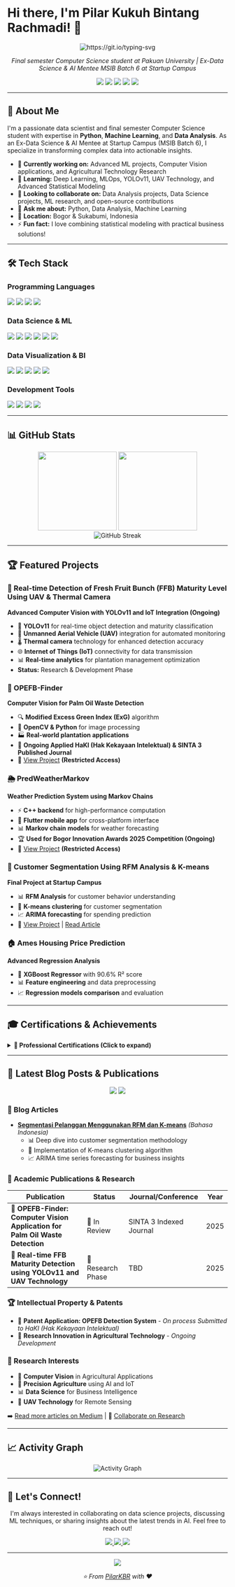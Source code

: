 # Hi there, I'm Pilar Kukuh Bintang Rachmadi! 👋

<div align="center">
  <img src="https://readme-typing-svg.herokuapp.com?font=Fira+Code&pause=1000&color=800080&width=435&lines=Data+Scientist+%26+ML+Engineer;Data+Enthusiast;Computer+Science+Student+at+Pakuan+University;Ex-MSIB+Batch+6+at+Startup+Campus" alt="https://git.io/typing-svg" />
</div>

<p align="center">
  <em>Final semester Computer Science student at Pakuan University | Ex-Data Science & AI Mentee MSIB Batch 6 at Startup Campus</em>
</p>

<p align="center">
  <a href="https://linkedin.com/in/pilarkbr"><img src="https://img.shields.io/badge/-LinkedIn-0077B5?style=flat-square&logo=linkedin&logoColor=white"/></a>
  <a href="https://medium.com/@pilarkbr"><img src="https://img.shields.io/badge/-Medium-12100E?style=flat-square&logo=medium&logoColor=white"/></a>
  <a href="https://instagram.com/pilarkbr28"><img src="https://img.shields.io/badge/-Instagram-E4405F?style=flat-square&logo=instagram&logoColor=white"/></a>
  <a href="mailto:pilar.kukuh@gmail.com"><img src="https://img.shields.io/badge/-Email-D14836?style=flat-square&logo=gmail&logoColor=white"/></a>
  <a href="https://pilarkbr.github.io"><img src="https://img.shields.io/badge/-Portfolio-000000?style=flat-square&logo=github&logoColor=white"/></a>
</p>

---

## 🚀 About Me

I'm a passionate data scientist and final semester Computer Science student with expertise in **Python**, **Machine Learning**, and **Data Analysis**. As an Ex-Data Science & AI Mentee at Startup Campus (MSIB Batch 6), I specialize in transforming complex data into actionable insights.

- 🔭 **Currently working on:** Advanced ML projects, Computer Vision applications, and Agricultural Technology Research
- 🌱 **Learning:** Deep Learning, MLOps, YOLOv11, UAV Technology, and Advanced Statistical Modeling
- 👯 **Looking to collaborate on:** Data Analysis projects, Data Science projects, ML research, and open-source contributions
- 💬 **Ask me about:** Python, Data Analysis, Machine Learning
- 📍 **Location:** Bogor & Sukabumi, Indonesia
- ⚡ **Fun fact:** I love combining statistical modeling with practical business solutions!

---

## 🛠️ Tech Stack

### Programming Languages
<p align="left">
  <img src="https://img.shields.io/badge/Python-3776AB?style=for-the-badge&logo=python&logoColor=white"/>
  <img src="https://img.shields.io/badge/Dart-0175C2?style=for-the-badge&logo=dart&logoColor=white"/>
  <img src="https://img.shields.io/badge/C%2B%2B-00599C?style=for-the-badge&logo=c%2B%2B&logoColor=white"/>
  <img src="https://img.shields.io/badge/SQL-336791?style=for-the-badge&logo=postgresql&logoColor=white"/>
</p>

### Data Science & ML
<p align="left">
  <img src="https://img.shields.io/badge/Pandas-150458?style=for-the-badge&logo=pandas&logoColor=white"/>
  <img src="https://img.shields.io/badge/NumPy-013243?style=for-the-badge&logo=numpy&logoColor=white"/>
  <img src="https://img.shields.io/badge/Scikit--learn-F7931E?style=for-the-badge&logo=scikit-learn&logoColor=white"/>
  <img src="https://img.shields.io/badge/TensorFlow-FF6F00?style=for-the-badge&logo=tensorflow&logoColor=white"/>
  <img src="https://img.shields.io/badge/PyTorch-EE4C2C?style=for-the-badge&logo=pytorch&logoColor=white"/>
  <img src="https://img.shields.io/badge/OpenCV-5C3EE8?style=for-the-badge&logo=opencv&logoColor=white"/>
</p>

### Data Visualization & BI
<p align="left">
  <img src="https://img.shields.io/badge/Power%20BI-F2C811?style=for-the-badge&logo=powerbi&logoColor=black"/>
  <img src="https://img.shields.io/badge/Tableau-E97627?style=for-the-badge&logo=tableau&logoColor=white"/>
  <img src="https://img.shields.io/badge/Looker%20Studio-4285F4?style=for-the-badge&logo=google&logoColor=white"/>
  <img src="https://img.shields.io/badge/Matplotlib-11557c?style=for-the-badge"/>
  <img src="https://img.shields.io/badge/Seaborn-3776AB?style=for-the-badge"/>
</p>

### Development Tools
<p align="left">
  <img src="https://img.shields.io/badge/Flutter-02569B?style=for-the-badge&logo=flutter&logoColor=white"/>
  <img src="https://img.shields.io/badge/Jupyter-F37626?style=for-the-badge&logo=jupyter&logoColor=white"/>
  <img src="https://img.shields.io/badge/Git-F05032?style=for-the-badge&logo=git&logoColor=white"/>
  <img src="https://img.shields.io/badge/Google%20Colab-F9AB00?style=for-the-badge&logo=googlecolab&logoColor=white"/>
</p>

---

## 📊 GitHub Stats

<div align="center">
  <img height="180em" src="https://github-readme-stats.vercel.app/api?username=PilarKBR&show_icons=true&theme=tokyonight&include_all_commits=true&count_private=true"/>
  <img height="180em" src="https://github-readme-stats.vercel.app/api/top-langs/?username=PilarKBR&layout=compact&langs_count=8&theme=tokyonight"/>
</div>

<div align="center">
  <img src="https://github-readme-streak-stats.herokuapp.com/?user=PilarKBR&theme=tokyonight" alt="GitHub Streak"/>
</div>

---

## 🏆 Featured Projects

### 🚁 Real-time Detection of Fresh Fruit Bunch (FFB) Maturity Level Using UAV & Thermal Camera
**Advanced Computer Vision with YOLOv11 and IoT Integration (Ongoing)**
- 🤖 **YOLOv11** for real-time object detection and maturity classification
- 🚁 **Unmanned Aerial Vehicle (UAV)** integration for automated monitoring
- 🌡️ **Thermal camera** technology for enhanced detection accuracy
- 🌐 **Internet of Things (IoT)** connectivity for data transmission
- 📊 **Real-time analytics** for plantation management optimization
- **Status:** Research & Development Phase

### 🌴 OPEFB-Finder  
**Computer Vision for Palm Oil Waste Detection**
- 🔍 **Modified Excess Green Index (ExG)** algorithm
- 📸 **OpenCV & Python** for image processing
- 🏭 **Real-world plantation applications**
- 📄 **Ongoing Applied HaKI (Hak Kekayaan Intelektual) & SINTA 3 Published Journal**
- 🔗 [View Project](https://github.com/PilarKBR/OPEFB-Finder) **(Restricted Access)**

### 🌦️ PredWeatherMarkov
**Weather Prediction System using Markov Chains**
- ⚡ **C++ backend** for high-performance computation
- 📱 **Flutter mobile app** for cross-platform interface
- 📊 **Markov chain models** for weather forecasting
- 🏆 **Used for Bogor Innovation Awards 2025 Competition (Ongoing)**
- 🔗 [View Project](https://github.com/PilarKBR/PredWatherMarkov) **(Restricted Access)**

### 🎯 Customer Segmentation Using RFM Analysis & K-means
**Final Project at Startup Campus**
- 📊 **RFM Analysis** for customer behavior understanding
- 🤖 **K-means clustering** for customer segmentation  
- 📈 **ARIMA forecasting** for spending prediction
- 🔗 [View Project](https://github.com/PilarKBR/Projects) | [Read Article](https://medium.com/@pilarkbr/segmentasi-pelanggan-menggunakan-rfm-dan-k-means-978f2cfa5ca4)

### 🏠 Ames Housing Price Prediction
**Advanced Regression Analysis**
- 🤖 **XGBoost Regressor** with 90.6% R² score
- 📊 **Feature engineering** and data preprocessing
- 📈 **Regression models comparison** and evaluation

---

## 🎓 Certifications & Achievements

<details>
<summary><b>🏅 Professional Certifications (Click to expand)</b></summary>

| Certification | Provider | Year |
|---------------|----------|------|
| 🎯 **Data Science & AI Program** | Startup Campus (MSIB Batch 6) | 2024 |
| 🧠 **Machine Learning Specialization** | DeepLearning.AI | 2024 |
| � **TensorFlow Developer** | DeepLearning.AI | 2024 |
| 📊 **Google Data Analytics** | Google | 2024 |
| 📈 **Microsoft Power BI Data Analyst** | Microsoft | 2024 |
| 📊 **Tableau Business Intelligence Analyst** | Tableau | 2024 |
| 🏆 **AI & Machine Learning Mentor** | Lokpro Camp Batch 1 | 2024 |

</details>

---

## 📝 Latest Blog Posts & Publications

<div align="center">
  <img src="https://img.shields.io/badge/Medium-12100E?style=for-the-badge&logo=medium&logoColor=white"/>
  <img src="https://img.shields.io/badge/Academic%20Research-4285F4?style=for-the-badge&logo=google-scholar&logoColor=white"/>
</div>

### 📰 Blog Articles
<!-- BLOG-POST-LIST:START -->
- **[Segmentasi Pelanggan Menggunakan RFM dan K-means](https://medium.com/@pilarkbr/segmentasi-pelanggan-menggunakan-rfm-dan-k-means-978f2cfa5ca4)** *(Bahasa Indonesia)*
  - 📊 Deep dive into customer segmentation methodology
  - 🤖 Implementation of K-means clustering algorithm
  - 📈 ARIMA time series forecasting for business insights
<!-- BLOG-POST-LIST:END -->

### 📄 Academic Publications & Research
| Publication | Status | Journal/Conference | Year |
|-------------|--------|-------------------|------|
| 🌴 **OPEFB-Finder: Computer Vision Application for Palm Oil Waste Detection** | 📝 In Review | SINTA 3 Indexed Journal | 2025 |
| 🚁 **Real-time FFB Maturity Detection using YOLOv11 and UAV Technology** | 🔬 Research Phase | TBD | 2025 |

### 🏆 Intellectual Property & Patents
- 📜 **Patent Application: OPEFB Detection System** - *On process Submitted to HaKI (Hak Kekayaan Intelektual)*
- 🔬 **Research Innovation in Agricultural Technology** - *Ongoing Development*

### 🎯 Research Interests
- 🤖 **Computer Vision** in Agricultural Applications
- 🌾 **Precision Agriculture** using AI and IoT
- 📊 **Data Science** for Business Intelligence
- 🚁 **UAV Technology** for Remote Sensing

➡️ [Read more articles on Medium](https://medium.com/@pilarkbr) | 📧 [Collaborate on Research](mailto:pilar.kukuh@gmail.com)

---

## 📈 Activity Graph

<div align="center">
  <img src="https://github-readme-activity-graph.vercel.app/graph?username=PilarKBR&theme=tokyo-night&hide_border=true" alt="Activity Graph"/>
</div>

---

## 🤝 Let's Connect!

<p align="center">
  I'm always interested in collaborating on data science projects, discussing ML techniques, or sharing insights about the latest trends in AI. Feel free to reach out!
</p>

<p align="center">
  <a href="https://linkedin.com/in/pilarkbr">
    <img src="https://img.shields.io/badge/Let's%20Connect-0077B5?style=for-the-badge&logo=linkedin&logoColor=white"/>
  </a>
  <a href="mailto:pilar.kukuh@gmail.com">
    <img src="https://img.shields.io/badge/Send%20Email-D14836?style=for-the-badge&logo=gmail&logoColor=white"/>
  </a>
  <a href="https://pilarkbr.github.io">
    <img src="https://img.shields.io/badge/Visit%20Portfolio-000000?style=for-the-badge&logo=github&logoColor=white"/>
  </a>
</p>

---

<div align="center">
  <img src="https://komarev.com/ghpvc/?username=PilarKBR&color=4A6FA5&style=flat-square&label=Profile+Views"/>
  
  <p><em>⭐ From <a href="https://github.com/PilarKBR">PilarKBR</a> with ❤️</em></p>
</div>